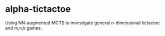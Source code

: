 # alpha-tictactoe
Using NN-augmented MCTS to investigate general n-dimensional tictactoe and m,n,k games.
